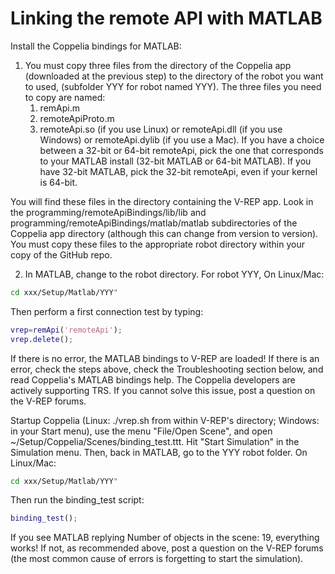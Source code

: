 # Linking the remote API with MATLAB

Install the Coppelia bindings for MATLAB:

1. You must copy three files from the directory of the Coppelia app (downloaded at the previous step) to the directory of the 
 robot you want to used, (subfolder YYY for robot named YYY). The three files you need to copy are named: 
      1. remApi.m
      2. remoteApiProto.m
      3. remoteApi.so (if you use Linux) or remoteApi.dll (if you use Windows) or remoteApi.dylib (if you use a Mac).
       If you have a choice between a 32-bit or 64-bit remoteApi, 
       pick the one that corresponds to your MATLAB install (32-bit MATLAB or 64-bit MATLAB). 
       If you have 32-bit MATLAB, pick the 32-bit remoteApi, even if your kernel is 64-bit.
       
You will find these files in the directory containing the V-REP app. 
Look in the programming/remoteApiBindings/lib/lib and programming/remoteApiBindings/matlab/matlab 
subdirectories of the Coppelia app directory (although this can change from version to version). 
You must copy these files to the appropriate robot directory within your copy of the GitHub repo.

2. In MATLAB, change to the robot directory. For robot YYY, On Linux/Mac:

```bash
cd xxx/Setup/Matlab/YYY"
```

Then perform a first connection test by typing:
```matlab
vrep=remApi('remoteApi');
vrep.delete();
```

If there is no error, the MATLAB bindings to V-REP are loaded! If there is an error, check the steps above, 
check the Troubleshooting section below, and read Coppelia's MATLAB bindings help. 
The Coppelia developers are actively supporting TRS. If you cannot solve this issue, post a question on the V-REP forums.

Startup Coppelia (Linux: ./vrep.sh from within V-REP's directory; Windows: in your Start menu), 
use the menu "File/Open Scene", and open ~/Setup/Coppelia/Scenes/binding_test.ttt. Hit "Start Simulation" in the Simulation menu. 
Then, back in MATLAB, go to the YYY robot folder. On Linux/Mac:

```bash
cd xxx/Setup/Matlab/YYY"
```

Then run the binding_test script:
```matlab
binding_test();
```

If you see MATLAB replying Number of objects in the scene: 19, everything works! If not, as recommended above, 
post a question on the V-REP forums (the most common cause of errors is forgetting to start the simulation).